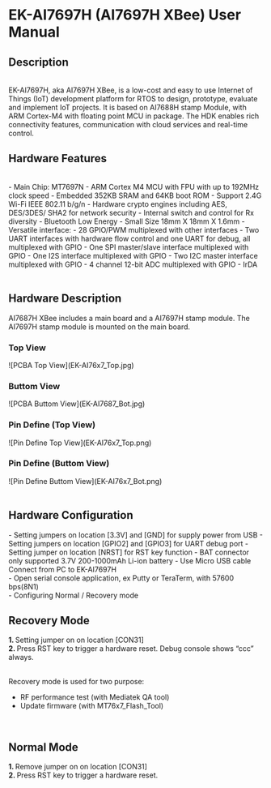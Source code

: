 <H1> EK-AI7697H (AI7697H XBee) User Manual </H1>

<H2> Description</H2>
<BR>
EK-AI7697H, aka AI7697H XBee,  is a low-cost and easy to use Internet of Things (IoT) development platform for RTOS to design, prototype, evaluate and implement IoT projects. It is based on AI7688H stamp Module, with ARM Cortex-M4 with floating point MCU in package. The HDK enables rich connectivity features, communication with cloud services and real-time control.
<BR>

<H2> Hardware Features</H2>
<BR>
- Main Chip: MT7697N
- ARM Cortex M4 MCU with FPU with up to 192MHz clock speed
- Embedded 352KB SRAM and 64KB boot ROM
- Support 2.4G Wi-Fi IEEE 802.11 b/g/n
- Hardware crypto engines including AES, DES/3DES/ SHA2 for network security
- Internal switch and control for Rx diversity
- Bluetooth Low Energy
- Small Size 18mm X 18mm X 1.6mm
- Versatile interface:
 - 28 GPIO/PWM multiplexed with other interfaces
 - Two UART interfaces with hardware flow control and one UART for debug, all multiplexed with GPIO
 - One SPI master/slave interface multiplexed with GPIO
 - One I2S interface multiplexed with GPIO
 - Two I2C master interface multiplexed with GPIO
 - 4 channel 12-bit ADC multiplexed with GPIO
 - IrDA
<BR>
<BR>

<H2> Hardware Description</H2>
AI7687H XBee includes a main board and a AI7697H stamp module. The AI7697H stamp module is mounted on the main board.
<BR>

<H3> Top View</H3>
![PCBA Top View](EK-AI76x7_Top.jpg)
<BR>
<H3> Buttom View</H3>
![PCBA Buttom View](EK-AI7687_Bot.jpg)
<BR>

<H3> Pin Define (Top View)</H3>
![Pin Define Top View](EK-AI76x7_Top.png)
<BR>
<H3> Pin Define (Buttom View)</H3>
![Pin Define Buttom View](EK-AI76x7_Bot.png)
<BR>
<BR>

<H2> Hardware Configuration</H2>
- Setting jumpers on location [3.3V] and [GND] for supply power from USB
- Setting jumpers on location [GPIO2] and [GPIO3] for UART debug port
- Setting jumper on location [NRST] for RST key function
- BAT connector only supported 3.7V 200-1000mAh Li-ion battery
- Use Micro USB cable Connect from PC to EK-AI7697H <BR>
- Open serial console application, ex Putty or TeraTerm, with 57600 bps(8N1) <BR>
- Configuring Normal / Recovery mode
<BR>

<H2> Recovery Mode</H2>
<B>1. </B> Setting jumper on on location [CON31]<BR>
<B>2. </B> Press RST key to trigger a hardware reset. Debug console shows “ccc” always.<BR>
<BR>

Recovery mode is used for two purpose:
- RF performance test (with Mediatek QA tool)
- Update firmware (with MT76x7_Flash_Tool)
<BR>


<H2> Normal Mode</H2>
<B>1. </B> Remove jumper on on location [CON31]<BR>
<B>2. </B> Press RST key to trigger a hardware reset.<BR>
<BR>
